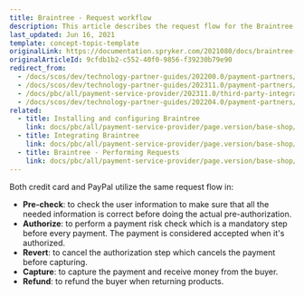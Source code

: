 ```yaml
---
title: Braintree - Request workflow
description: This article describes the request flow for the Braintree module in the Spryker Commerce OS.
last_updated: Jun 16, 2021
template: concept-topic-template
originalLink: https://documentation.spryker.com/2021080/docs/braintree-workflow
originalArticleId: 9cfdb1b2-c552-40f0-9856-f39230b79e90
redirect_from:
  - /docs/scos/dev/technology-partner-guides/202200.0/payment-partners/braintree/braintree-request-workflow.html
  - /docs/scos/dev/technology-partner-guides/202311.0/payment-partners/braintree/braintree-request-workflow.html
  - /docs/pbc/all/payment-service-provider/202311.0/third-party-integrations/braintree/braintree-request-workflow.html
  - /docs/scos/dev/technology-partner-guides/202204.0/payment-partners/braintree/braintree-request-workflow.html
related:
  - title: Installing and configuring Braintree
    link: docs/pbc/all/payment-service-provider/page.version/base-shop/third-party-integrations/braintree/install-and-configure-braintree.html
  - title: Integrating Braintree
    link: docs/pbc/all/payment-service-provider/page.version/base-shop/third-party-integrations/braintree/integrate-braintree.html
  - title: Braintree - Performing Requests
    link: docs/pbc/all/payment-service-provider/page.version/base-shop/third-party-integrations/braintree/braintree-performing-requests.html
---
```


Both credit card and PayPal utilize the same request flow in:

* **Pre-check**: to check the user information to make sure that all the needed information is correct before doing the actual pre-authorization.
* **Authorize**: to perform a payment risk check which is a mandatory step before every payment. The payment is considered accepted when it's authorized.
* **Revert**: to cancel the authorization step which cancels the payment before capturing.
* **Capture**: to capture the payment and receive money from the buyer.
* **Refund**: to refund the buyer when returning products.
